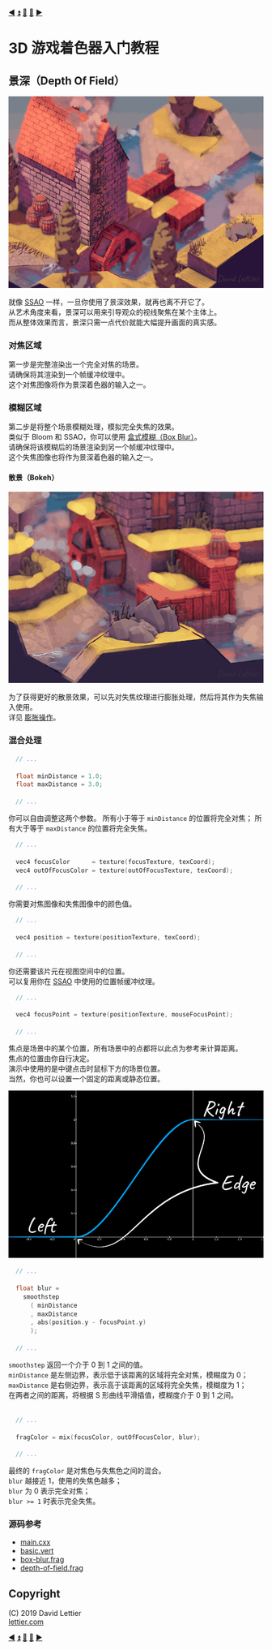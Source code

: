 [:arrow_backward:](outlining.md)
[:arrow_double_up:](../README.md)
[:arrow_up_small:](#)
[:arrow_down_small:](#copyright)
[:arrow_forward:](posterization.md)

# 3D 游戏着色器入门教程

## 景深（Depth Of Field）

<p align="center">
<img src="../resources/images/DEa77Bh.gif" alt="Depth Of Field" title="Depth Of Field">
</p>

就像 [SSAO](ssao.md) 一样，一旦你使用了景深效果，就再也离不开它了。  
从艺术角度来看，景深可以用来引导观众的视线聚焦在某个主体上。  
而从整体效果而言，景深只需一点代价就能大幅提升画面的真实感。

### 对焦区域

第一步是完整渲染出一个完全对焦的场景。  
请确保将其渲染到一个帧缓冲纹理中。  
这个对焦图像将作为景深着色器的输入之一。

### 模糊区域

第二步是将整个场景模糊处理，模拟完全失焦的效果。  
类似于 Bloom 和 SSAO，你可以使用 [盒式模糊（Box Blur）](blur.md#box-blur)。  
请确保将该模糊后的场景渲染到另一个帧缓冲纹理中。  
这个失焦图像也将作为景深着色器的输入之一。

#### 散景（Bokeh）

<p align="center">
<img src="../resources/images/aQ9Ga8J.gif" alt="Bokeh" title="Bokeh">
</p>

为了获得更好的散景效果，可以先对失焦纹理进行膨胀处理，然后将其作为失焦输入使用。  
详见 [膨胀操作](dilation.md)。

### 混合处理

```c
  // ...

  float minDistance = 1.0;
  float maxDistance = 3.0;

  // ...
```
你可以自由调整这两个参数。
所有小于等于 `minDistance` 的位置将完全对焦；
所有大于等于 `maxDistance` 的位置将完全失焦。

```c
  // ...

  vec4 focusColor      = texture(focusTexture, texCoord);
  vec4 outOfFocusColor = texture(outOfFocusTexture, texCoord);

  // ...
```

你需要对焦图像和失焦图像中的颜色值。

```c
  // ...

  vec4 position = texture(positionTexture, texCoord);

  // ...
```

你还需要该片元在视图空间中的位置。  
可以复用你在 [SSAO](ssao.md#vertex-positions) 中使用的位置帧缓冲纹理。

```c
  // ...

  vec4 focusPoint = texture(positionTexture, mouseFocusPoint);

  // ...
```

焦点是场景中的某个位置，所有场景中的点都将以此点为参考来计算距离。  
焦点的位置由你自行决定。  
演示中使用的是中键点击时鼠标下方的场景位置。  
当然，你也可以设置一个固定的距离或静态位置。

<p align="center">
<img src="../resources/images/idDZr62.png" alt="smoothstep" title="smoothstep">
</p>

```c
  // ...

  float blur =
    smoothstep
      ( minDistance
      , maxDistance
      , abs(position.y - focusPoint.y)
      );

  // ...
```

`smoothstep` 返回一个介于 0 到 1 之间的值。  
`minDistance` 是左侧边界，表示低于该距离的区域将完全对焦，模糊度为 0；  
`maxDistance` 是右侧边界，表示高于该距离的区域将完全失焦，模糊度为 1；  
在两者之间的距离，将根据 S 形曲线平滑插值，模糊度介于 0 到 1 之间。

```c

  // ...

  fragColor = mix(focusColor, outOfFocusColor, blur);

  // ...
```

最终的 `fragColor` 是对焦色与失焦色之间的混合。  
`blur` 越接近 1，使用的失焦色越多；  
`blur` 为 0 表示完全对焦；  
`blur >= 1` 时表示完全失焦。

### 源码参考

- [main.cxx](../demonstration/src/main.cxx)
- [basic.vert](../demonstration/shaders/vertex/basic.vert)
- [box-blur.frag](../demonstration/shaders/fragment/box-blur.frag)
- [depth-of-field.frag](../demonstration/shaders/fragment/depth-of-field.frag)

## Copyright

(C) 2019 David Lettier
<br>
[lettier.com](https://www.lettier.com)

[:arrow_backward:](outlining.md)
[:arrow_double_up:](../README.md)
[:arrow_up_small:](#)
[:arrow_down_small:](#copyright)
[:arrow_forward:](posterization.md)

